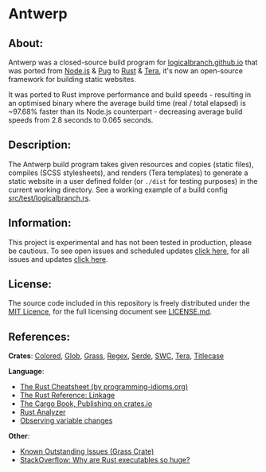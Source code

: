 # Antwerp
## About:
Antwerp was a closed-source build program for [logicalbranch.github.io](https://logicalbranch.github.io) that was ported from [Node.js](https://nodejs.org/en/) & [Pug](https://pugjs.org/api/getting-started.html) to [Rust](https://www.rust-lang.org/) & [Tera](https://tera.netlify.app/), it's now an open-source framework for building static websites.

It was ported to Rust improve performance and build speeds - resulting in an optimised binary where the average build time (real / total elapsed) is ~97.68% faster than its Node.js counterpart - decreasing average build speeds from 2.8 seconds to 0.065 seconds.

## Description:
The Antwerp build program takes given resources and copies (static files), compiles (SCSS stylesheets), and renders (Tera templates) to generate a static website in a user defined folder (or `./dist` for testing purposes) in the current working directory. See a working example of a build config [src/test/logicalbranch.rs](https://github.com/LogicalBranch/Antwerp/blob/master/src/test/logicalbranch.rs).

## Information:
This project is experimental and has not been tested in production, please be cautious. To see open issues and scheduled updates [click here](https://github.com/LogicalBranch/Antwerp/issues), for all issues and updates [click here](https://github.com/LogicalBranch/Antwerp/issues?q=is%3Aissue).

## License:
The source code included in this repository is freely distributed under the [MIT Licence](https://choosealicense.com/licenses/mit/), for the full licensing document see [LICENSE.md](https://github.com/LogicalBranch/Antwerp/blob/master/LICENSE.md).

## References:
**Crates**: [Colored](https://crates.io/crates/colored), [Glob](https://crates.io/crates/glob), [Grass](https://crates.io/crates/grass), [Regex](https://crates.io/crates/regex), [Serde](https://crates.io/crates/serde), [SWC](https://crates.io/crates/swc), [Tera](https://crates.io/crates/tera), [Titlecase](https://crates.io/crates/titlecase)

**Language**:
* [The Rust Cheatsheet (by programming-idioms.org)](https://programming-idioms.org/cheatsheet/Rust)
* [The Rust Reference: Linkage](https://doc.rust-lang.org/reference/linkage.html)
* [The Cargo Book, Publishing on crates.io](https://doc.rust-lang.org/cargo/reference/publishing.html)
* [Rust Analyzer](https://rust-analyzer.github.io/)
* [Observing variable changes](https://users.rust-lang.org/t/observe-changes-of-variable/59069/8)

**Other**:
* [Known Outstanding Issues (Grass Crate)](https://github.com/connorskees/grass/issues/19)
* [StackOverflow: Why are Rust executables so huge?](https://stackoverflow.com/a/29008355/10415695)
<!-- * [Sitemap generator](https://www.xml-sitemaps.com/) -->
<!-- * [Google search console](https://search.google.com/search-console/) -->
<!-- * [Google search console (inspect)](https://search.google.com/search-console/welcome?action=inspect) -->
<!-- * [Google Trends](https://trends.google.com/trends/?geo=GB) -->